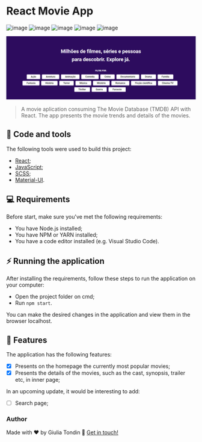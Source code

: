 # React Movie App

![image](https://img.shields.io/github/languages/count/giuliatondin/movie-app?color=%23ffd103&style=for-the-badge)
![image](https://img.shields.io/github/languages/top/giuliatondin/movie-app?color=%23ffd103&style=for-the-badge)
![image](https://img.shields.io/github/repo-size/giuliatondin/movie-app?color=%23ffd103&style=for-the-badge)
![image](https://img.shields.io/github/license/giuliatondin/movie-app?color=%23ffd103&style=for-the-badge)
![image](https://img.shields.io/github/last-commit/giuliatondin/movie-app?color=%23ffd103&style=for-the-badge)

<img src="movie-app-banner.png" alt="Banner do repositório">

> A movie aplication consuming The Movie Database (TMDB) API with React. The app presents the movie trends and details of the movies.

## 🚀 Code and tools
The following tools were used to build this project:

* [React](https://reactjs.org);
* [JavaScript](https://developer.mozilla.org/docs/Web/JavaScript);
* [SCSS](https://sass-lang.com);
* [Material-UI](http://mui.com/).

## 💻 Requirements
Before start, make sure you've met the following requirements:
* You have Node.js installed;
* You have NPM or YARN installed;
* You have a code editor installed (e.g. Visual Studio Code).

## ⚡ Running the application
After installing the requirements, follow these steps to run the application on your computer:

* Open the project folder on cmd;
* Run `npm start`.

You can make the desired changes in the application and view them in the browser localhost. 

## 🎯 Features
The application has the following features:
- [x] Presents on the homepage the currently most popular movies;
- [x] Presents the details of the movies, such as the cast, synopsis, trailer etc, in inner page;

In an upcoming update, it would be interesting to add:
- [ ] Search page;

### Author
Made with ❤️ by Giulia Tondin 👋 <a href="https://github.com/giuliatondin">Get in touch!</a>